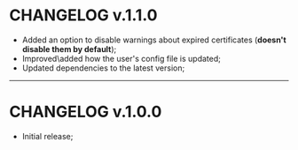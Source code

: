 # CHANGELOG v.1.1.0

- Added an option to disable warnings about expired certificates (**doesn't disable them by default**);
- Improved\added how the user's config file is updated;
- Updated dependencies to the latest version;

---
# CHANGELOG v.1.0.0

- Initial release;